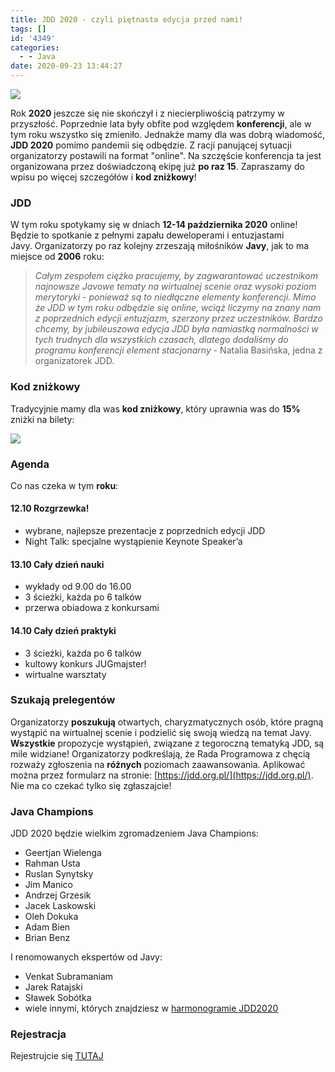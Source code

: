 ```yaml
---
title: JDD 2020 - czyli piętnasta edycja przed nami!
tags: []
id: '4349'
categories:
  - - Java
date: 2020-09-23 13:44:27
---
```


![](https://codecouple.pl/wp-content/uploads/2020/09/Screen-Shot-2020-09-23-at-08.52.16-1024x284.png)

Rok **2020** jeszcze się nie skończył i z niecierpliwością patrzymy w przyszłość. Poprzednie lata były obfite pod względem **konferencji**, ale w tym roku wszystko się zmieniło. Jednakże mamy dla was dobrą wiadomość, **JDD 2020** pomimo pandemii się odbędzie. Z racji panującej sytuacji organizatorzy postawili na format "online". Na szczęście konferencja ta jest organizowana przez doświadczoną ekipę już **po raz 15**. Zapraszamy do wpisu po więcej szczegółów i **kod zniżkowy**!
<!-- more -->
### JDD

W tym roku spotykamy się w dniach **12-14 października 2020** online! Będzie to spotkanie z pełnymi zapału deweloperami i entuzjastami Javy. Organizatorzy po raz kolejny zrzeszają miłośników **Javy**, jak to ma miejsce od **2006** roku:

> _Całym zespołem ciężko pracujemy, by zagwarantować uczestnikom najnowsze Javowe tematy na wirtualnej scenie oraz wysoki poziom merytoryki - ponieważ są to niedłączne elementy konferencji. Mimo że JDD w tym roku odbędzie się online, wciąż liczymy na znany nam z poprzednich edycji entuzjazm, szerzony przez uczestników. Bardzo chcemy, by jubileuszowa edycja JDD była namiastką normalności w tych trudnych dla wszystkich czasach, dlatego dodaliśmy do programu konferencji element stacjonarny_ - Natalia Basińska, jedna z organizatorek JDD.

### Kod zniżkowy

Tradycyjnie mamy dla was **kod zniżkowy**, który uprawnia was do **15%** zniżki na bilety:

![](https://codecouple.pl/wp-content/uploads/2020/09/CC-1024x768.png)

### Agenda

Co nas czeka w tym **roku**:

#### 12.10 Rozgrzewka!

*   wybrane, najlepsze prezentacje z poprzednich edycji JDD
*   Night Talk: specjalne wystąpienie Keynote Speaker’a

#### 13.10 Cały dzień nauki

*   wykłady od 9.00 do 16.00
*   3 ścieżki, każda po 6 talków
*   przerwa obiadowa z konkursami

#### 14.10 Cały dzień praktyki

*   3 ścieżki, każda po 6 talków
*   kultowy konkurs JUGmajster!
*   wirtualne warsztaty

### Szukają prelegentów

Organizatorzy **poszukują** otwartych, charyzmatycznych osób, które pragną wystąpić na wirtualnej scenie i podzielić się swoją wiedzą na temat Javy. **Wszystkie** propozycje wystąpień, związane z tegoroczną tematyką JDD, są mile widziane! Organizatorzy podkreślają, że Rada Programowa z chęcią rozważy zgłoszenia na **różnych** poziomach zaawansowania. Aplikować można przez formularz na stronie: [https://jdd.org.pl/](https://jdd.org.pl/). Nie ma co czekać tylko się zgłaszajcie!

### Java Champions

JDD 2020 będzie wielkim zgromadzeniem Java Champions:

*   Geertjan Wielenga
*   Rahman Usta
*   Ruslan Synytsky
*   Jim Manico
*   Andrzej Grzesik
*   Jacek Laskowski
*   Oleh Dokuka
*   Adam Bien
*   Brian Benz

I renomowanych ekspertów od Javy:

*   Venkat Subramaniam
*   Jarek Ratajski
*   Sławek Sobótka
*   wiele innymi, których znajdziesz w [harmonogramie JDD2020](https://jdd.org.pl/schedule/)

### Rejestracja

Rejestrujcie się [TUTAJ](https://tiny.pl/7f3jf)